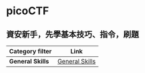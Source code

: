 # picoCTF
資安新手，先學基本技巧、指令，刷題
------
| Category filter | Link |
| ----- | -------- |
|**General Skills**|[General Skills](https://play.picoctf.org/practice?category=5&page=1)|
